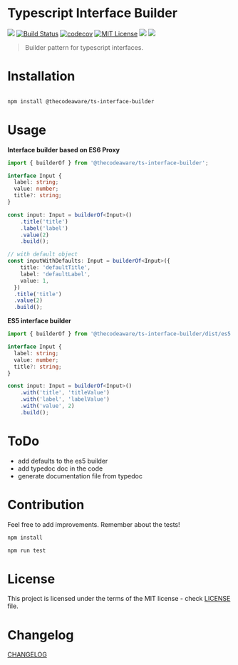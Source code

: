 # Typescript Interface Builder

[![](https://img.shields.io/npm/v/@thecodeaware/ts-interface-builder.svg)](https://www.npmjs.com/package/@thecodeaware/ts-interface-builder)
[![Build Status](https://travis-ci.com/thecodeaware/ts-interface-builder.svg?branch=master)](https://travis-ci.com/thecodeaware/ts-interface-builder)
[![codecov](https://codecov.io/gh/thecodeaware/ts-interface-builder/branch/master/graph/badge.svg)](https://codecov.io/gh/thecodeaware/ts-interface-builder)
[![MIT License](http://img.shields.io/badge/license-MIT-brightgreen.svg)](https://github.com/thecodeaware/ts-interface-builder/blob/master/LICENSE.md)
![](https://img.shields.io/npm/types/@thecodeaware/ts-interface-builder.svg)
![](https://img.shields.io/npm/dm/@thecodeaware/ts-interface-builder.svg)
> Builder pattern for typescript interfaces.

# Installation

```bash

npm install @thecodeaware/ts-interface-builder

```

# Usage

__Interface builder based on ES6 Proxy__

```typescript
import { builderOf } from '@thecodeaware/ts-interface-builder'; 

interface Input {
  label: string;
  value: number;
  title?: string;
}

const input: Input = builderOf<Input>()
    .title('title')
    .label('label')
    .value(2)
    .build();

// with default object
const inputWithDefaults: Input = builderOf<Input>({
    title: 'defaultTitle',
    label: 'defaultLabel',
    value: 1,
  })
  .title('title')
  .value(2)
  .build();
```

__ES5 interface builder__

```typescript
import { builderOf } from '@thecodeaware/ts-interface-builder/dist/es5';

interface Input {
  label: string;
  value: number;
  title?: string;
}

const input: Input = builderOf<Input>()
    .with('title', 'titleValue')
    .with('label', 'labelValue')
    .with('value', 2)
    .build();
```

# ToDo

* add defaults to the es5 builder
* add typedoc doc in the code
* generate documentation file from typedoc

# Contribution

Feel free to add improvements. Remember about the tests!

```bash
npm install
```

```bash
npm run test
```

# License
This project is licensed under the terms of the MIT license - check [LICENSE](https://github.com/thecodeaware/ts-interface-builder/blob/master/LICENSE.md) file.

# Changelog
[CHANGELOG](https://github.com/thecodeaware/ts-interface-builder/blob/master/CHANGELOG.md) 